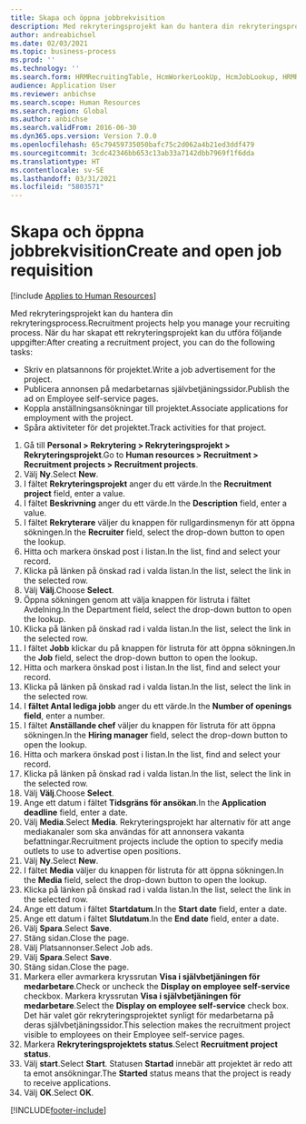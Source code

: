 ```yaml
---
title: Skapa och öppna jobbrekvisition
description: Med rekryteringsprojekt kan du hantera din rekryteringsprocess.
author: andreabichsel
ms.date: 02/03/2021
ms.topic: business-process
ms.prod: ''
ms.technology: ''
ms.search.form: HRMRecruitingTable, HcmWorkerLookUp, HcmJobLookup, HRMRecruitingMedia, HRMRecruitingJobAd, HcmPersonnelManagementWorkspace
audience: Application User
ms.reviewer: anbichse
ms.search.scope: Human Resources
ms.search.region: Global
ms.author: anbichse
ms.search.validFrom: 2016-06-30
ms.dyn365.ops.version: Version 7.0.0
ms.openlocfilehash: 65c79459735050bafc75c2d062a4b21ed3ddf479
ms.sourcegitcommit: 3cdc42346bb653c13ab33a7142dbb7969f1f6dda
ms.translationtype: HT
ms.contentlocale: sv-SE
ms.lasthandoff: 03/31/2021
ms.locfileid: "5803571"
---
```

# <a name="create-and-open-job-requisition"></a><span data-ttu-id="da165-103">Skapa och öppna jobbrekvisition</span><span class="sxs-lookup"><span data-stu-id="da165-103">Create and open job requisition</span></span>

[!include [Applies to Human Resources](../includes/applies-to-hr.md)]

<span data-ttu-id="da165-104">Med rekryteringsprojekt kan du hantera din rekryteringsprocess.</span><span class="sxs-lookup"><span data-stu-id="da165-104">Recruitment projects help you manage your recruiting process.</span></span> <span data-ttu-id="da165-105">När du har skapat ett rekryteringsprojekt kan du utföra följande uppgifter:</span><span class="sxs-lookup"><span data-stu-id="da165-105">After creating a recruitment project, you can do the following tasks:</span></span>

- <span data-ttu-id="da165-106">Skriv en platsannons för projektet.</span><span class="sxs-lookup"><span data-stu-id="da165-106">Write a job advertisement for the project.</span></span>
- <span data-ttu-id="da165-107">Publicera annonsen på medarbetarnas självbetjäningssidor.</span><span class="sxs-lookup"><span data-stu-id="da165-107">Publish the ad on Employee self-service pages.</span></span>
- <span data-ttu-id="da165-108">Koppla anställningsansökningar till projektet.</span><span class="sxs-lookup"><span data-stu-id="da165-108">Associate applications for employment with the project.</span></span>
- <span data-ttu-id="da165-109">Spåra aktiviteter för det projektet.</span><span class="sxs-lookup"><span data-stu-id="da165-109">Track activities for that project.</span></span> 

1. <span data-ttu-id="da165-110">Gå till **Personal > Rekrytering > Rekryteringsprojekt > Rekryteringsprojekt**.</span><span class="sxs-lookup"><span data-stu-id="da165-110">Go to **Human resources > Recruitment > Recruitment projects > Recruitment projects**.</span></span>
2. <span data-ttu-id="da165-111">Välj **Ny**.</span><span class="sxs-lookup"><span data-stu-id="da165-111">Select **New**.</span></span>
3. <span data-ttu-id="da165-112">I fältet **Rekryteringsprojekt** anger du ett värde.</span><span class="sxs-lookup"><span data-stu-id="da165-112">In the **Recruitment project** field, enter a value.</span></span>
4. <span data-ttu-id="da165-113">I fältet **Beskrivning** anger du ett värde.</span><span class="sxs-lookup"><span data-stu-id="da165-113">In the **Description** field, enter a value.</span></span>
5. <span data-ttu-id="da165-114">I fältet **Rekryterare** väljer du knappen för rullgardinsmenyn för att öppna sökningen.</span><span class="sxs-lookup"><span data-stu-id="da165-114">In the **Recruiter** field, select the drop-down button to open the lookup.</span></span>
6. <span data-ttu-id="da165-115">Hitta och markera önskad post i listan.</span><span class="sxs-lookup"><span data-stu-id="da165-115">In the list, find and select your record.</span></span>
7. <span data-ttu-id="da165-116">Klicka på länken på önskad rad i valda listan.</span><span class="sxs-lookup"><span data-stu-id="da165-116">In the list, select the link in the selected row.</span></span>
8. <span data-ttu-id="da165-117">Välj **Välj**.</span><span class="sxs-lookup"><span data-stu-id="da165-117">Choose **Select**.</span></span>
9. <span data-ttu-id="da165-118">Öppna sökningen genom att välja knappen för listruta i fältet Avdelning.</span><span class="sxs-lookup"><span data-stu-id="da165-118">In the Department field, select the drop-down button to open the lookup.</span></span>
10. <span data-ttu-id="da165-119">Klicka på länken på önskad rad i valda listan.</span><span class="sxs-lookup"><span data-stu-id="da165-119">In the list, select the link in the selected row.</span></span>
11. <span data-ttu-id="da165-120">I fältet **Jobb** klickar du på knappen för listruta för att öppna sökningen.</span><span class="sxs-lookup"><span data-stu-id="da165-120">In the **Job** field, select the drop-down button to open the lookup.</span></span>
12. <span data-ttu-id="da165-121">Hitta och markera önskad post i listan.</span><span class="sxs-lookup"><span data-stu-id="da165-121">In the list, find and select your record.</span></span>
13. <span data-ttu-id="da165-122">Klicka på länken på önskad rad i valda listan.</span><span class="sxs-lookup"><span data-stu-id="da165-122">In the list, select the link in the selected row.</span></span>
14. <span data-ttu-id="da165-123">I **fältet Antal lediga jobb** anger du ett värde.</span><span class="sxs-lookup"><span data-stu-id="da165-123">In the **Number of openings field**, enter a number.</span></span>
15. <span data-ttu-id="da165-124">I fältet **Anställande chef** väljer du knappen för listruta för att öppna sökningen.</span><span class="sxs-lookup"><span data-stu-id="da165-124">In the **Hiring manager** field, select the drop-down button to open the lookup.</span></span>
16. <span data-ttu-id="da165-125">Hitta och markera önskad post i listan.</span><span class="sxs-lookup"><span data-stu-id="da165-125">In the list, find and select your record.</span></span>
17. <span data-ttu-id="da165-126">Klicka på länken på önskad rad i valda listan.</span><span class="sxs-lookup"><span data-stu-id="da165-126">In the list, select the link in the selected row.</span></span>
18. <span data-ttu-id="da165-127">Välj **Välj**.</span><span class="sxs-lookup"><span data-stu-id="da165-127">Choose **Select**.</span></span>
19. <span data-ttu-id="da165-128">Ange ett datum i fältet **Tidsgräns för ansökan**.</span><span class="sxs-lookup"><span data-stu-id="da165-128">In the **Application deadline** field, enter a date.</span></span>
20. <span data-ttu-id="da165-129">Välj **Media**.</span><span class="sxs-lookup"><span data-stu-id="da165-129">Select **Media**.</span></span> <span data-ttu-id="da165-130">Rekryteringsprojekt har alternativ för att ange mediakanaler som ska användas för att annonsera vakanta befattningar.</span><span class="sxs-lookup"><span data-stu-id="da165-130">Recruitment projects include the option to specify media outlets to use to advertise open positions.</span></span>  
21. <span data-ttu-id="da165-131">Välj **Ny**.</span><span class="sxs-lookup"><span data-stu-id="da165-131">Select **New**.</span></span>
22. <span data-ttu-id="da165-132">I fältet **Media** väljer du knappen för listruta för att öppna sökningen.</span><span class="sxs-lookup"><span data-stu-id="da165-132">In the **Media** field, select the drop-down button to open the lookup.</span></span>
23. <span data-ttu-id="da165-133">Klicka på länken på önskad rad i valda listan.</span><span class="sxs-lookup"><span data-stu-id="da165-133">In the list, select the link in the selected row.</span></span>
24. <span data-ttu-id="da165-134">Ange ett datum i fältet **Startdatum**.</span><span class="sxs-lookup"><span data-stu-id="da165-134">In the **Start date** field, enter a date.</span></span>
25. <span data-ttu-id="da165-135">Ange ett datum i fältet **Slutdatum**.</span><span class="sxs-lookup"><span data-stu-id="da165-135">In the **End date** field, enter a date.</span></span>
26. <span data-ttu-id="da165-136">Välj **Spara**.</span><span class="sxs-lookup"><span data-stu-id="da165-136">Select **Save**.</span></span>
27. <span data-ttu-id="da165-137">Stäng sidan.</span><span class="sxs-lookup"><span data-stu-id="da165-137">Close the page.</span></span>
28. <span data-ttu-id="da165-138">Välj Platsannonser.</span><span class="sxs-lookup"><span data-stu-id="da165-138">Select Job ads.</span></span>
29. <span data-ttu-id="da165-139">Välj **Spara**.</span><span class="sxs-lookup"><span data-stu-id="da165-139">Select **Save**.</span></span>
30. <span data-ttu-id="da165-140">Stäng sidan.</span><span class="sxs-lookup"><span data-stu-id="da165-140">Close the page.</span></span>
31. <span data-ttu-id="da165-141">Markera eller avmarkera kryssrutan **Visa i självbetjäningen för medarbetare**.</span><span class="sxs-lookup"><span data-stu-id="da165-141">Check or uncheck the **Display on employee self-service** checkbox.</span></span> <span data-ttu-id="da165-142">Markera kryssrutan **Visa i självbetjäningen för medarbetare**.</span><span class="sxs-lookup"><span data-stu-id="da165-142">Select the **Display on employee self-service** check box.</span></span> <span data-ttu-id="da165-143">Det här valet gör rekryteringsprojektet synligt för medarbetarna på deras självbetjäningssidor.</span><span class="sxs-lookup"><span data-stu-id="da165-143">This selection makes the recruitment project visible to employees on their Employee self-service pages.</span></span>
32. <span data-ttu-id="da165-144">Markera **Rekryteringsprojektets status**.</span><span class="sxs-lookup"><span data-stu-id="da165-144">Select **Recruitment project status**.</span></span>
33. <span data-ttu-id="da165-145">Välj **start**.</span><span class="sxs-lookup"><span data-stu-id="da165-145">Select **Start**.</span></span> <span data-ttu-id="da165-146">Statusen **Startad** innebär att projektet är redo att ta emot ansökningar.</span><span class="sxs-lookup"><span data-stu-id="da165-146">The **Started** status means that the project is ready to receive applications.</span></span>  
34. <span data-ttu-id="da165-147">Välj **OK**.</span><span class="sxs-lookup"><span data-stu-id="da165-147">Select **OK**.</span></span>

[!INCLUDE[footer-include](../includes/footer-banner.md)]